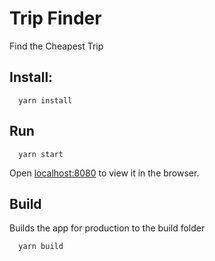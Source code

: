 # Trip Finder
Find the Cheapest Trip
## Install: 
```shell
  yarn install
```

## Run
```shell
  yarn start
```
Open [localhost:8080](http://localhost:8080)  to view it in the browser.

## Build
Builds the app for production to the build folder
```shell
  yarn build
```
